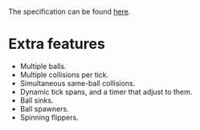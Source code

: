 The specification can be found [here][specs].

[specs]: https://personal.cis.strath.ac.uk/murray.wood/Gizmoball/Gizmoball_spec.htm


# Extra features

- Multiple balls.
- Multiple collisions per tick.
- Simultaneous same-ball collisions.
- Dynamic tick spans, and a timer that adjust to them.
- Ball sinks.
- Ball spawners.
- Spinning flippers.
